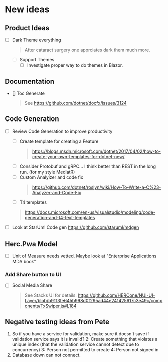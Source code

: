 # New ideas

## Product Ideas
- [ ] Dark Theme everything
  > After cataract surgery one apprciates dark them much more.
  - [ ] Support Themes
    - [ ] Investigate proper way to do themes in Blazor.

## Documentation
- [] Toc Generate
  > See https://github.com/dotnet/docfx/issues/3124

## Code Generation
- [ ] Review Code Generation to improve productivity
  - [ ] Create template for creating a Feature
    >https://blogs.msdn.microsoft.com/dotnet/2017/04/02/how-to-create-your-own-templates-for-dotnet-new/
  - [ ] Consider Protobuf and gRPC... I think better than REST in the long run. (for my style MediatR)
  - [ ] Custom Analyizer and code fix 
    > https://github.com/dotnet/roslyn/wiki/How-To-Write-a-C%23-Analyzer-and-Code-Fix
  - [ ] T4 templates 
  >https://docs.microsoft.com/en-us/visualstudio/modeling/code-generation-and-t4-text-templates

 - [ ] Look at StarUml Code gen https://github.com/staruml/mdgen


## Herc.Pwa Model 

- [ ] Unit of Measure needs vetted.  Maybe look at "Enterprise Applications MDA book"

### Add Share button to UI 
  - [ ] Social Media Share
    > See Stacks UI for details.
    > https://github.com/HERCone/NUI-UI-Layer/blob/b9113fe645b998d0f295ad44e241425617c3e49c/components/TxSwiper.js#L184


## Negative testing ideas from Pete

1. So if you have a service for validation, make sure it doesn't save if validation service says it is invalid?
2: Create something that violates a unique index (that the validation service cannot detect due to concurrency)
3: Person not permitted to create
4: Person not signed in
5. Database down can not connect.